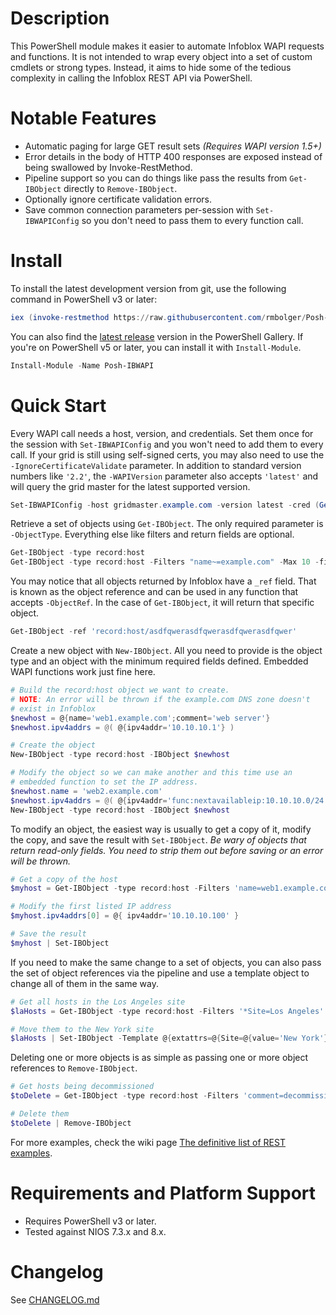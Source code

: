 # Description

This PowerShell module makes it easier to automate Infoblox WAPI requests and functions. It is not intended to wrap every object into a set of custom cmdlets or strong types. Instead, it aims to hide some of the tedious complexity in calling the Infoblox REST API via PowerShell.

# Notable Features

- Automatic paging for large GET result sets *(Requires WAPI version 1.5+)*
- Error details in the body of HTTP 400 responses are exposed instead of being swallowed by Invoke-RestMethod.
- Pipeline support so you can do things like pass the results from `Get-IBObject` directly to `Remove-IBObject`.
- Optionally ignore certificate validation errors.
- Save common connection parameters per-session with `Set-IBWAPIConfig` so you don't need to pass them to every function call.

# Install

To install the latest development version from git, use the following command in PowerShell v3 or later:

```powershell
iex (invoke-restmethod https://raw.githubusercontent.com/rmbolger/Posh-IBWAPI/master/instdev.ps1)
```

You can also find the [latest release](https://www.powershellgallery.com/packages/Posh-IBWAPI) version in the PowerShell Gallery. If you're on PowerShell v5 or later, you can install it with `Install-Module`.

```powershell
Install-Module -Name Posh-IBWAPI
```

# Quick Start

Every WAPI call needs a host, version, and credentials. Set them once for the session with `Set-IBWAPIConfig` and you won't need to add them to every call. If your grid is still using self-signed certs, you may also need to use the `-IgnoreCertificateValidate` parameter. In addition to standard version numbers like `'2.2'`, the `-WAPIVersion` parameter also accepts `'latest'` and will query the grid master for the latest supported version.

```powershell
Set-IBWAPIConfig -host gridmaster.example.com -version latest -cred (Get-Credential) -IgnoreCert
```

Retrieve a set of objects using `Get-IBObject`. The only required parameter is `-ObjectType`. Everything else like filters and return fields are optional.

```powershell
Get-IBObject -type record:host
Get-IBObject -type record:host -Filters "name~=example.com" -Max 10 -fields extattrs
```

You may notice that all objects returned by Infoblox have a `_ref` field. That is known as the object reference and can be used in any function that accepts `-ObjectRef`. In the case of `Get-IBObject`, it will return that specific object.

```powershell
Get-IBObject -ref 'record:host/asdfqwerasdfqwerasdfqwerasdfqwer'
```

Create a new object with `New-IBObject`. All you need to provide is the object type and an object with the minimum required fields defined. Embedded WAPI functions work just fine here.

```powershell
# Build the record:host object we want to create.
# NOTE: An error will be thrown if the example.com DNS zone doesn't
# exist in Infoblox
$newhost = @{name='web1.example.com';comment='web server'}
$newhost.ipv4addrs = @( @{ipv4addr='10.10.10.1'} )

# Create the object
New-IBObject -type record:host -IBObject $newhost

# Modify the object so we can make another and this time use an
# embedded function to set the IP address.
$newhost.name = 'web2.example.com'
$newhost.ipv4addrs = @( @{ipv4addr='func:nextavailableip:10.10.10.0/24'} )
New-IBObject -type record:host -IBObject $newhost
```

To modify an object, the easiest way is usually to get a copy of it, modify the copy, and save the result with `Set-IBObject`. *Be wary of objects that return read-only fields. You need to strip them out before saving or an error will be thrown.*

```powershell
# Get a copy of the host
$myhost = Get-IBObject -type record:host -Filters 'name=web1.example.com'

# Modify the first listed IP address
$myhost.ipv4addrs[0] = @{ ipv4addr='10.10.10.100' }

# Save the result
$myhost | Set-IBObject
```

If you need to make the same change to a set of objects, you can also pass the set of object references via the pipeline and use a template object to change all of them in the same way.

```powershell
# Get all hosts in the Los Angeles site
$laHosts = Get-IBObject -type record:host -Filters '*Site=Los Angeles'

# Move them to the New York site
$laHosts | Set-IBObject -Template @{extattrs=@{Site=@{value='New York'}}}
```

Deleting one or more objects is as simple as passing one or more object references to `Remove-IBObject`.

```powershell
# Get hosts being decommissioned
$toDelete = Get-IBObject -type record:host -Filters 'comment=decommission'

# Delete them
$toDelete | Remove-IBObject
```

For more examples, check the wiki page [The definitive list of REST examples](https://github.com/rmbolger/Posh-IBWAPI/wiki/The-definitive-list-of-REST-examples).


# Requirements and Platform Support

* Requires PowerShell v3 or later.
* Tested against NIOS 7.3.x and 8.x.

# Changelog

See [CHANGELOG.md](/CHANGELOG.md)
